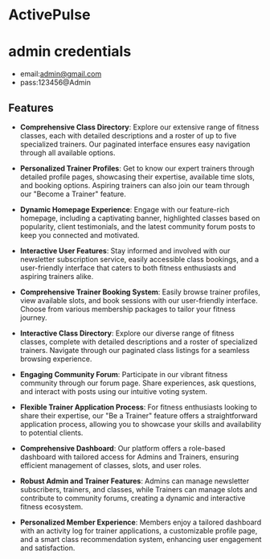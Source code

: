 # ActivePulse

# admin credentials

- email:admin@gmail.com
- pass:123456@Admin

## Features

- **Comprehensive Class Directory**: Explore our extensive range of fitness classes, each with detailed descriptions and a roster of up to five specialized trainers. Our paginated interface ensures easy navigation through all available options.

- **Personalized Trainer Profiles**: Get to know our expert trainers through detailed profile pages, showcasing their expertise, available time slots, and booking options. Aspiring trainers can also join our team through our "Become a Trainer" feature.

- **Dynamic Homepage Experience**: Engage with our feature-rich homepage, including a captivating banner, highlighted classes based on popularity, client testimonials, and the latest community forum posts to keep you connected and motivated.

- **Interactive User Features**: Stay informed and involved with our newsletter subscription service, easily accessible class bookings, and a user-friendly interface that caters to both fitness enthusiasts and aspiring trainers alike.

- **Comprehensive Trainer Booking System**: Easily browse trainer profiles, view available slots, and book sessions with our user-friendly interface. Choose from various membership packages to tailor your fitness journey.

- **Interactive Class Directory**: Explore our diverse range of fitness classes, complete with detailed descriptions and a roster of specialized trainers. Navigate through our paginated class listings for a seamless browsing experience.

- **Engaging Community Forum**: Participate in our vibrant fitness community through our forum page. Share experiences, ask questions, and interact with posts using our intuitive voting system.

- **Flexible Trainer Application Process**: For fitness enthusiasts looking to share their expertise, our "Be a Trainer" feature offers a straightforward application process, allowing you to showcase your skills and availability to potential clients.

- **Comprehensive Dashboard**: Our platform offers a role-based dashboard with tailored access for Admins and Trainers, ensuring efficient management of classes, slots, and user roles.

- **Robust Admin and Trainer Features**: Admins can manage newsletter subscribers, trainers, and classes, while Trainers can manage slots and contribute to community forums, creating a dynamic and interactive fitness ecosystem.

- **Personalized Member Experience**: Members enjoy a tailored dashboard with an activity log for trainer applications, a customizable profile page, and a smart class recommendation system, enhancing user engagement and satisfaction.
